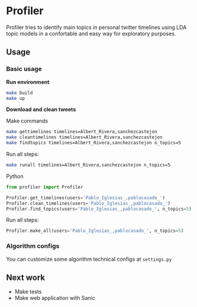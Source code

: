 # Profiler
Profiler tries to identify main topics in personal twitter timelines using 
LDA topic models in a confortable and easy way for exploratory purposes.

## Usage

### Basic usage

**Run environment**
```bash
make build
make up
```

**Download and clean tweets**

Make commands
```bash
make gettimelines timelines=Albert_Rivera,sanchezcastejon
make cleantimelines timelines=Albert_Rivera,sanchezcastejon
make findtopics timelines=Albert_Rivera,sanchezcastejon n_topics=5
```
Run all steps:
```bash
make runall timelines=Albert_Rivera,sanchezcastejon n_topics=5
```

Python
```python
from profiler import Profiler

Profiler.get_timelines(users='Pablo_Iglesias_,pablocasado_')
Profiler.clean_timelines(users='Pablo_Iglesias_,pablocasado_')
Profiler.find_topics(users='Pablo_Iglesias_,pablocasado_', n_topics=5)
```
Run all steps:
```python
Profiler.make_all(users='Pablo_Iglesias_,pablocasado_', n_topics=5)
```

### Algorithm configs

You can customize some algorithm technical configs at `settings.py`

## Next work

- Make tests
- Make web application with Sanic
